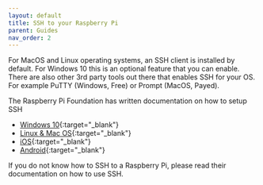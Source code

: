 ```yaml
---
layout: default
title: SSH to your Raspberry Pi
parent: Guides
nav_order: 2
---
```


For MacOS and Linux operating systems, an SSH client is installed by default. For Windows 10 this is an optional feature that you can enable. There are also other 3rd party tools out there that enables SSH for your OS. For example PuTTY (Windows, Free) or Prompt (MacOS, Payed).

The Raspberry Pi Foundation has written documentation on how to setup SSH

- [Windows 10](https://www.raspberrypi.org/documentation/remote-access/ssh/windows10.md){:target="_blank"}
- [Linux & Mac OS](https://www.raspberrypi.org/documentation/remote-access/ssh/unix.md){:target="_blank"}
- [iOS](https://www.raspberrypi.org/documentation/remote-access/ssh/ios.md){:target="_blank"}
- [Android](https://www.raspberrypi.org/documentation/remote-access/ssh/android.md){:target="_blank"}

If you do not know how to SSH to a Raspberry Pi, please read their documentation on how to use SSH.
